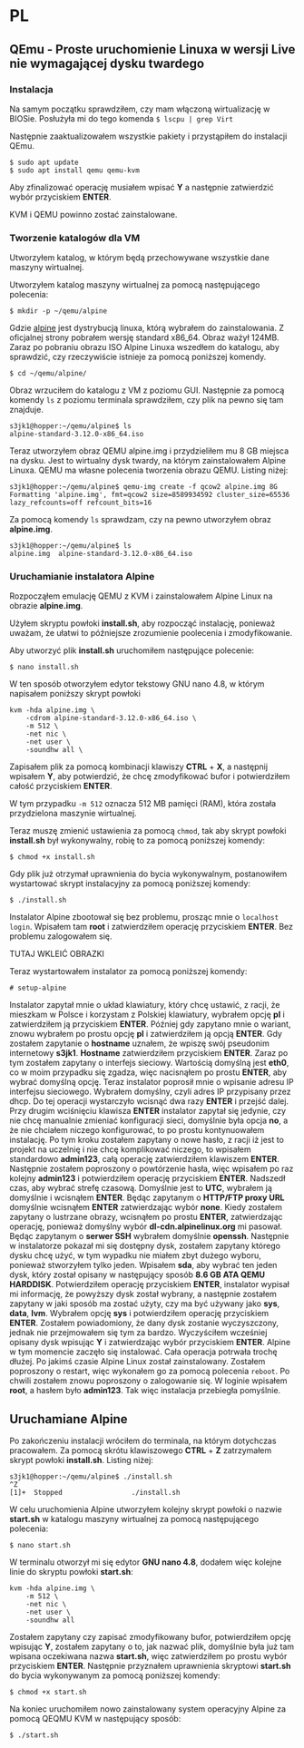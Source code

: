 # PL

## QEmu - Proste uruchomienie Linuxa w wersji Live nie wymagającej dysku twardego

### Instalacja

Na samym początku sprawdziłem, czy mam włączoną wirtualizację w BIOSie. Posłużyła mi do tego komenda `$ lscpu | grep Virt`

Następnie zaaktualizowałem wszystkie pakiety i przystąpiłem do instalacji QEmu.
```
$ sudo apt update
$ sudo apt install qemu qemu-kvm
```
Aby zfinalizować operację musiałem wpisać **Y** a następnie zatwierdzić wybór przyciskiem **ENTER**.

KVM i QEMU powinno zostać zainstalowane.

### Tworzenie katalogów dla VM

Utworzyłem katalog, w którym będą przechowywane wszystkie dane maszyny wirtualnej.

Utworzyłem katalog maszyny wirtualnej za pomocą następującego polecenia:

```
$ mkdir -p ~/qemu/alpine
```

Gdzie [alpine](https://alpinelinux.org/downloads/) jest dystrybucją linuxa, którą wybrałem do zainstalowania. Z oficjalnej strony pobrałem wersję standard x86_64. Obraz ważył 124MB. Zaraz po pobraniu obrazu ISO Alpine Linuxa wszedłem do katalogu, aby sprawdzić, czy rzeczywiście istnieje za pomocą poniższej komendy.

```
$ cd ~/qemu/alpine/
```

Obraz wrzuciłem do katalogu z VM z poziomu GUI. Następnie za pomocą komendy `ls` z poziomu terminala sprawdziłem, czy plik na pewno się tam znajduje.

```
s3jk1@hopper:~/qemu/alpine$ ls
alpine-standard-3.12.0-x86_64.iso
```

Teraz utworzyłem obraz QEMU alpine.img i przydzieliłem mu 8 GB miejsca na dysku. Jest to wirtualny dysk twardy, na którym zainstalowałem Alpine Linuxa. QEMU ma własne polecenia tworzenia obrazu QEMU. Listing niżej:

```
s3jk1@hopper:~/qemu/alpine$ qemu-img create -f qcow2 alpine.img 8G
Formatting 'alpine.img', fmt=qcow2 size=8589934592 cluster_size=65536 lazy_refcounts=off refcount_bits=16
```

Za pomocą komendy `ls` sprawdzam, czy na pewno utworzyłem obraz **alpine.img**.

```
s3jk1@hopper:~/qemu/alpine$ ls
alpine.img  alpine-standard-3.12.0-x86_64.iso
```

### Uruchamianie instalatora Alpine

Rozpocząłem emulację QEMU z KVM i zainstalowałem Alpine Linux na obrazie **alpine.img**.

Użyłem skryptu powłoki **install.sh**, aby rozpocząć instalację, ponieważ uważam, że ułatwi to późniejsze zrozumienie poolecenia i zmodyfikowanie.

Aby utworzyć plik **install.sh** uruchomiłem następujące polecenie:

```
$ nano install.sh
```

W ten sposób otworzyłem edytor tekstowy GNU nano 4.8, w którym napisałem poniższy skrypt powłoki

```
kvm -hda alpine.img \
    -cdrom alpine-standard-3.12.0-x86_64.iso \
    -m 512 \
    -net nic \
    -net user \
    -soundhw all \
```

Zapisałem plik za pomocą kombinacji klawiszy **CTRL** + **X**, a następnij wpisałem **Y**, aby potwierdzić, że chcę zmodyfikować bufor i potwierdziłem całość przyciskiem **ENTER**.

W tym przypadku `-m 512` oznacza 512 MB pamięci (RAM), która została przydzielona maszynie wirtualnej.

Teraz muszę zmienić ustawienia za pomocą `chmod`, tak aby skrypt powłoki **install.sh** był wykonywalny, robię to za pomocą poniższej komendy:

```
$ chmod +x install.sh
```

Gdy plik już otrzymał uprawnienia do bycia wykonywalnym, postanowiłem wystartować skrypt instalacyjny za pomocą poniższej komendy:

```
$ ./install.sh
```

Instalator Alpine zbootował się bez problemu, prosząc mnie o `localhost login`. Wpisałem tam **root** i zatwierdziłem operację przyciskiem **ENTER**. Bez problemu zalogowałem się.

TUTAJ WKLEIĆ OBRAZKI

Teraz wystartowałem instalator za pomocą poniższej komendy:

```
# setup-alpine
```

Instalator zapytał mnie o układ klawiatury, który chcę ustawić, z racji, że mieszkam w Polsce i korzystam z Polskiej klawiatury, wybrałem opcję **pl** i zatwierdziłem ją przyciskiem **ENTER**. Później gdy zapytano mnie o wariant, znowu wybrałem po prostu opcję **pl** i zatwierdziłem ją opcją **ENTER**. Gdy zostałem zapytanie o **hostname** uznałem, że wpiszę swój pseudonim internetowy **s3jk1**. **Hostname** zatwierdziłem przyciskiem **ENTER**. Zaraz po tym zostałem zapytany o interfejs sieciowy. Wartością domyślną jest **eth0**, co w moim przypadku się zgadza, więc nacisnąłem po prostu **ENTER**, aby wybrać domyślną opcję. Teraz instalator poprosił mnie o wpisanie adresu IP interfejsu sieciowego. Wybrałem domyślny, czyli adres IP przypisany przez dhcp. Do tej operacji wystarczyło wcisnąć dwa razy **ENTER** i przejść dalej. Przy drugim wciśnięciu klawisza **ENTER** instalator zapytał się jedynie, czy nie chcę manualnie zmieniać konfiguracji sieci, domyślnie była opcja **no**, a że nie chciałem niczego konfigurować, to po prostu kontynuowałem instalację. Po tym kroku zostałem zapytany o nowe hasło, z racji iż jest to projekt na uczelnię i nie chcę komplikować niczego, to wpisałem standardowo **admin123**, całą operację zatwierdziłem klawiszem **ENTER**. Następnie zostałem poproszony o powtórzenie hasła, więc wpisałem po raz kolejny **admin123** i potwierdziłem operację przyciskiem **ENTER**. Nadszedł czas, aby wybrać strefę czasową. Domyślnie jest to **UTC**, wybrałem ją domyślnie i wcisnąłem **ENTER**. Będąc zapytanym o **HTTP/FTP proxy URL** domyślnie wcisnąłem **ENTER** zatwierdzając wybór **none**. Kiedy zostałem zapytany o lustrzane obrazy, wcisnąłem po prostu **ENTER**, zatwierdzając operację, ponieważ domyślny wybór **dl-cdn.alpinelinux.org** mi pasował. Będąc zapytanym o **serwer SSH** wybrałem domyślnie **openssh**. Następnie w instalatorze pokazał mi się dostępny dysk, zostałem zapytany którego dysku chcę użyć, w tym wypadku nie miałem zbyt dużego wyboru, ponieważ stworzyłem tylko jeden. Wpisałem **sda**, aby wybrać ten jeden dysk, który został opisany w następujący sposób **8.6 GB ATA QEMU HARDDISK**. Potwierdziłem operację przyciskiem **ENTER**, instalator wypisał mi informację, że powyższy dysk został wybrany, a następnie zostałem zapytany w jaki sposób ma zostać użyty, czy ma być używany jako **sys**, **data**, **lvm**. Wybrałem opcję **sys** i potwierdziłem operację przyciskiem **ENTER**. Zostałem powiadomiony, że dany dysk zostanie wyczyszczony, jednak nie przejmowałem się tym za bardzo. Wyczyściłem wcześniej opisany dysk wpisując **Y** i zatwierdzając wybór przyciskiem **ENTER**. Alpine w tym momencie zaczęło się instalować. Cała operacja potrwała trochę dłużej. Po jakimś czasie Alpine Linux został zainstalowany. Zostałem poproszony o restart, więc wykonałem go za pomocą polecenia `reboot`. Po chwili zostałem znowu poproszony o zalogowanie się. W loginie wpisałem **root**, a hasłem było **admin123**. Tak więc instalacja przebiegła pomyślnie.

## Uruchamiane Alpine

Po zakończeniu instalacji wróciłem do terminala, na którym dotychczas pracowałem. Za pomocą skrótu klawiszowego **CTRL** + **Z** zatrzymałem skrypt powłoki **install.sh**. Listing niżej:

```
s3jk1@hopper:~/qemu/alpine$ ./install.sh
^Z
[1]+  Stopped                 ./install.sh
```

W celu uruchomienia Alpine utworzyłem kolejny skrypt powłoki o nazwie **start.sh** w katalogu maszyny wirtualnej za pomocą następującego polecenia:

```
$ nano start.sh
```

W terminalu otworzył mi się edytor **GNU nano 4.8**, dodałem więc kolejne linie do skryptu powłoki **start.sh**:

```
kvm -hda alpine.img \
    -m 512 \
    -net nic \
    -net user \
    -soundhw all
```

Zostałem zapytany czy zapisać zmodyfikowany bufor, potwierdziłem opcję wpisując **Y**, zostałem zapytany o to, jak nazwać plik, domyślnie była już tam wpisana oczekiwana nazwa **start.sh**, więc zatwierdziłem po prostu wybór przyciskiem **ENTER**. Następnie przyznałem uprawnienia skryptowi **start.sh** do bycia wykonywanym za pomocą poniższej komendy:

```
$ chmod +x start.sh
```

Na koniec uruchomiłem nowo zainstalowany system operacyjny Alpine za pomocą QEQMU KVM w następujący sposób:

```
$ ./start.sh
```
